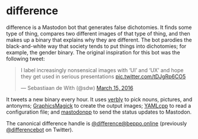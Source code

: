 # difference
difference is a Mastodon bot that generates false dichotomies. It finds some type of thing, compares two different images of that type of thing, and then makes up a binary that explains why they are different. The bot parodies the black-and-white way that society tends to put things into dichotomies; for example, the gender binary. The original inspiration for this bot was the following tweet:

<blockquote class="twitter-tweet" data-lang="en"><p lang="en" dir="ltr">I label increasingly nonsensical images with ‘UI’ and ‘UX’ and hope they get used in serious presentations <a href="https://t.co/tDJgRp6CO5">pic.twitter.com/tDJgRp6CO5</a></p>&mdash; Sebastiaan de With (@sdw) <a href="https://twitter.com/sdw/status/709853249407361024?ref_src=twsrc%5Etfw">March 15, 2016</a></blockquote>

It tweets a new binary every hour. It uses [verbly](https://github.com/hatkirby/verbly) to pick nouns, pictures, and antonyms; [GraphicsMagick](http://www.graphicsmagick.org/) to create the output images; [YAMLcpp](https://github.com/jbeder/yaml-cpp) to read a configuration file; and [mastodonpp](https://github.com/tastytea/mastodonpp) to send the status updates to Mastodon.

The canonical difference handle is [@difference@beppo.online](https://beppo.online/@difference) (previously [@differencebot](https://twitter.com/differencebot) on Twitter).
